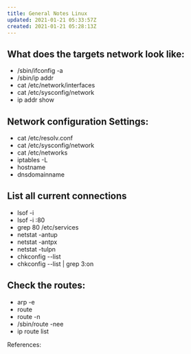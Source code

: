```yaml
---
title: General Notes Linux
updated: 2021-01-21 05:33:57Z
created: 2021-01-21 05:28:13Z
---
```


## What does the targets network look like:

- /sbin/ifconfig -a
- /sbin/ip addr
- cat /etc/network/interfaces
- cat /etc/sysconfig/network
- ip addr show

## Network configuration Settings: 

- cat /etc/resolv.conf
- cat /etc/sysconfig/network
- cat /etc/networks
- iptables -L
- hostname
- dnsdomainname

## List all current connections

- lsof -i
- lsof -i :80
- grep 80 /etc/services
- netstat -antup
- netstat -antpx
- netstat -tulpn
- chkconfig --list
- chkconfig --list | grep 3:on

## Check the routes: 

- arp -e
- route
- route -n 
- /sbin/route -nee
- ip route list

References: 

